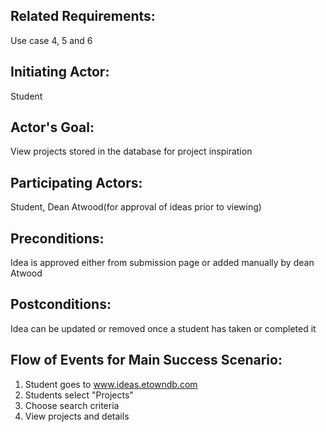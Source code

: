 ## Related Requirements:
Use case 4, 5 and 6
## Initiating Actor:
Student
## Actor's Goal:
View projects stored in the database for project inspiration
## Participating Actors:
Student, Dean Atwood(for approval of ideas prior to viewing)
## Preconditions:
Idea is approved either from submission page or added manually by dean Atwood
## Postconditions:
Idea can be updated or removed once a student has taken or completed it
## Flow of Events for Main Success Scenario:

1. Student goes to www.ideas.etowndb.com
2. Students select "Projects"
3. Choose search criteria
4. View projects and details 
